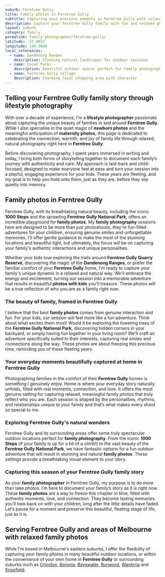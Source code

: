 ```yaml
---
suburb: Ferntree Gully
title: Family photos in Ferntree Gully
subtitle: Capturing your precious moments in Ferntree Gully with relaxed family photos
description: Capture your Ferntree Gully family with fun and relaxed photography. Family sessions are available in your home or at scenic Melbourne locations.
layout: suburb
category: family
permalink: family-photographer/ferntree-gully/
latitude: -37.8833
longitude: 145.3000
local_references:
  - name: Dandenong Ranges
    description: Stunning natural landscapes for outdoor sessions
  - name: Local Parks
    description: Beautiful outdoor spaces perfect for family photography
  - name: Ferntree Gully Village
    description: Charming local shopping area with character
---
```


## Telling your Ferntree Gully family story through lifestyle photography

With over a decade of experience, I’m a **lifestyle photographer** passionate about capturing the unique beauty of families in and around **Ferntree Gully**. While I also specialise in the quiet magic of **newborn photos** and the meaningful anticipation of **maternity photos**, this page is dedicated to celebrating the connection, warmth, and joy of family life through relaxed, natural photography right here in **Ferntree Gully**.

Before discovering photography, I spent years immersed in writing and today, I bring both forms of storytelling together to document each family’s journey with authenticity and care. My approach is laid-back and child-focused, designed to make everyone feel at ease and turn your session into a playful, engaging experience for your kids. These years are fleeting, and my goal is to help you hold onto them, just as they are, before they slip quietly into memory.

## Family photos in Ferntree Gully

Ferntree Gully, with its breathtaking natural beauty, including the iconic **1000 Steps** and the sprawling **Ferntree Gully National Park**, offers an incredible playground for **family photos**. My **family photography** sessions here are designed to be more than just photoshoots, they're fun-filled adventures for your children, ensuring genuine smiles and unforgettable memories. I'll offer gentle guidance to make the most of the stunning locations and beautiful light, but ultimately, the focus will be on capturing your family's authentic interactions and unique personalities.

Whether your kids love exploring the trails around **Ferntree Gully Quarry Reserve**, discovering the magic of the **Dandenong Ranges**, or prefer the familiar comfort of your **Ferntree Gully** home, I'm ready to capture your family's unique dynamic in a relaxed and natural way. We'll embrace the energy and excitement, turning our session into a memorable adventure that results in beautiful **photos with kids** you'll treasure. These photos will be a true reflection of who you are as a family right now.

### The beauty of family, framed in Ferntree Gully

I believe that the best **family photos** comes from genuine interaction and fun. For your kids, our session will feel more like a fun adventure. Think about what excites them most! Would it be exploring the towering trees of the **Ferntree Gully National Park**, discovering hidden corners in your backyard, or simply having fun together in your living room? We'll craft an adventure specifically suited to their interests, capturing real smiles and connections along the way. These photos are about freezing this precious time, reminding you of these fleeting years.

### Your everyday moments beautifully captured at home in Ferntree Gully

Photographing families in the comfort of their **Ferntree Gully** homes is something I genuinely enjoy. Home is where your everyday story naturally unfolds, filled with real moments, connection, and love. It offers the most genuine setting for capturing relaxed, meaningful family photos that truly reflect who you are. Each session is shaped by the personalities, rhythms, and relationships unique to your family and that’s what makes every shoot so special to me.

### Exploring Ferntree Gully's natural wonders

Ferntree Gully and its surrounding areas offer some truly spectacular outdoor locations perfect for **family photography**. From the iconic **1000 Steps** (if your family is up for a bit of a climb!) to the vast beauty of the **Ferntree Gully National Park**, we have fantastic options for a fun outdoor adventure that will result in stunning and natural **family photos**. These settings provide a breathtaking visual element to your story.

### Capturing this season of your Ferntree Gully family story

As your **family photographer** in Ferntree Gully, my purpose is to do more than take photos. I’m here to document your family’s story as it is right now. These **family photos** are a way to freeze this chapter in time, filled with authentic moments, love, and connection. They become lasting memories you’ll look back on with your children, long after the little details have faded. Let’s pause for a moment and preserve this beautiful, fleeting stage of life, just as it is.

## Serving Ferntree Gully and areas of Melbourne with relaxed family photos

While I'm based in Melbourne's eastern suburbs, I offer the flexibility of capturing your family photos in many beautiful outdoor locations, or within the convenience of your own home in **Ferntree Gully** or surrounding suburbs such as [Croydon](/family-photos/croydon/), [Boronia](/family-photos/boronia/), [Bayswater](/family-photos/bayswater/), [Burwood](/family-photos/burwood/), [Wantirna](/family-photos/wantirna/) and [Knoxfield](family-photos/Knoxfield/).

